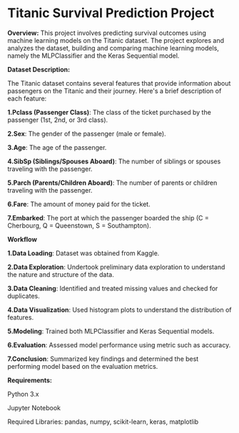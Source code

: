 # **Titanic Survival Prediction Project**


**Overview:**
This project involves predicting survival outcomes using machine learning models on the Titanic dataset.
The project explores and analyzes the dataset, building and comparing machine learning models, namely the MLPClassifier and the Keras Sequential model.

**Dataset Description:**

The Titanic dataset contains several features that provide information about passengers on the Titanic and their journey. Here's a brief description of each feature:

**1.Pclass (Passenger Class)**: The class of the ticket purchased by the passenger (1st, 2nd, or 3rd class).

**2.Sex**: The gender of the passenger (male or female).

**3.Age**: The age of the passenger.

**4.SibSp (Siblings/Spouses Aboard)**: The number of siblings or spouses traveling with the passenger.

**5.Parch (Parents/Children Aboard)**: The number of parents or children traveling with the passenger.

**6.Fare**: The amount of money paid for the ticket.

**7.Embarked**: The port at which the passenger boarded the ship (C = Cherbourg, Q = Queenstown, S = Southampton).

**Workflow**

**1.Data Loading**: Dataset was obtained from Kaggle.

**2.Data Exploration**: Undertook preliminary data exploration to understand the nature and structure of the data.

**3.Data Cleaning**: Identified and treated missing values and checked for duplicates.

**4.Data Visualization**: Used histogram plots to understand the distribution of features. 

**5.Modeling**: Trained both MLPClassifier and Keras Sequential models.

**6.Evaluation**: Assessed model performance using metric such as accuracy.

**7.Conclusion**: Summarized key findings and determined the best performing model based on the evaluation metrics.

**Requirements:**

Python 3.x

Jupyter Notebook

Required Libraries: pandas, numpy, scikit-learn, keras, matplotlib








